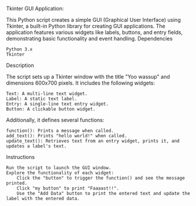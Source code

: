 Tkinter GUI Application:

This Python script creates a simple GUI (Graphical User Interface) using Tkinter, a built-in Python library for creating GUI applications. The application features various widgets like labels, buttons, and entry fields, demonstrating basic functionality and event handling.
Dependencies

    Python 3.x
    Tkinter

Description

The script sets up a Tkinter window with the title "Yoo wassup" and dimensions 600x700 pixels. It includes the following widgets:

    Text: A multi-line text widget.
    Label: A static text label.
    Entry: A single-line text entry widget.
    Button: A clickable button widget.

Additionally, it defines several functions:

    function(): Prints a message when called.
    add_text(): Prints "hello world!" when called.
    update_text(): Retrieves text from an entry widget, prints it, and updates a label's text.

Instructions

    Run the script to launch the GUI window.
    Explore the functionality of each widget:
        Click the "button" to trigger the function() and see the message printed.
        Click "my button" to print "Faaaast!!".
        Use the "Add Data" button to print the entered text and update the label with the entered data.

